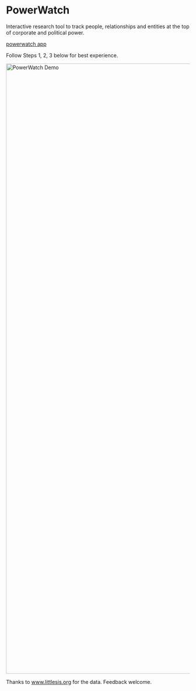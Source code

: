 # PowerWatch
Interactive research tool to track people, relationships and entities at the top of corporate and political power.

[powerwatch app](https://share.streamlit.io/silkspace/powerwatch/cloud/app.py)

Follow Steps 1, 2, 3 below for best experience. 

<img width="1667" alt="PowerWatch Demo" src="https://user-images.githubusercontent.com/711535/150001600-70145b3a-fd5d-4563-9345-f0cc1cfe8bd8.png">

Thanks to www.littlesis.org for the data. Feedback welcome. 
